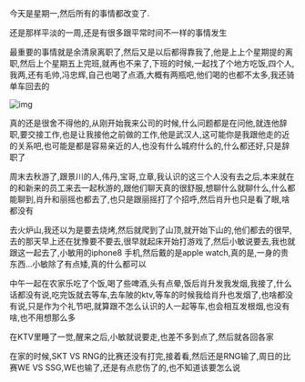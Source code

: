 今天是星期一,然后所有的事情都改变了.

还是那样平淡的一周,还是有很多跟平常时间不一样的事情发生

最重要的事情就是余清泉离职了,然后又是以后都得靠我了,他是上上个星期提的离职,然后上个星期五上完班,就再也不来了,下班的时候,一起找了个地方吃饭,四个人,我两,还有毛帅,冯忠辉,自己也喝了点酒,大概有两瓶吧,他们喝的也都不太多,我还骑单车回去的

![img](https://hexosrc.oss-cn-shenzhen.aliyuncs.com/blog/2019/12/clipb231312oard.png)

真的还是很舍不得他的,从刚开始我来公司的时候,什么问题都是在问他,就连他辞职,要交接工作,也是让我接他之前做的工作,他是武汉人,这可能你是我跟他走的近的关系吧,也可能是都是容易亲近的人,也没有什么城府什么的,什么都还好,只是辞职了

周末去秋游了,跟景川的人,伟丹,宝哥,立章,我认识的这三个人没有去之后,本来就在的和新来的员工来去一起秋游的,跟他们聊天真的很舒服,想聊什么就聊什么,什么都能聊到,肖升和丽摇也都去了,也只是跟丽摇打了个招呼,然后肖升也只是看了眼,啥都没有

去火炉山,我还以为是要去烧烤,然后就爬到了山顶,就开始下山的,他们都去的很早,去的那天早上还在犹豫要不要去,很早就起床开始打游戏了,然后小敏说要去,我也就跟这一起去了,小敏用的iphone8 手机,然后戴的是apple watch,真的是,一身的贵东西...小敏除了有点矮,真的什么都可以

中午一起在农家乐吃了个饭,喝了些啤酒,头有点晕,饭后肖升发我发烟,我接了,什么话都没有说,吃完饭就去等车,去车陂的ktv,等车的时候我给肖升也发烟了,也啥都没有说,只是作为个礼节吧,就算跟不怎么认识的人一起等车,也会相互发根烟,也没有啥,也不用想那么多

在KTV里睡了一觉,醒来之后,小敏就说要走,也差不多到点了,然后就各回各家

在家的时候,SKT VS RNG的比赛还没有打完,接着看,然后还是RNG输了,周日的比赛WE VS SSG,WE也输了,还是有点悲伤了的,也不知道该要怎么说